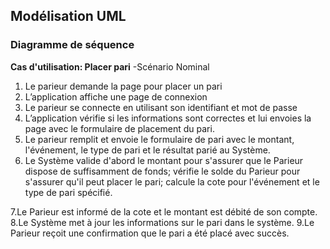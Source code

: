 ## Modélisation UML

### Diagramme de séquence
**Cas d'utilisation: Placer pari**
-Scénario Nominal
1. Le parieur demande la page pour placer un pari
2. L’application affiche une page de connexion
3. Le parieur se connecte en utilisant son identifiant et mot de passe
4. L’application vérifie si les informations sont correctes et lui envoies la  page avec le formulaire de placement du pari.
5. Le parieur remplit et envoie le formulaire de pari avec le montant, l'événement, le type de pari et le résultat parié au Système.
6. Le Système valide d'abord le montant pour s'assurer que le Parieur dispose de suffisamment de fonds; vérifie le solde du Parieur pour s'assurer qu'il peut placer le pari; calcule la cote pour l'événement et le type de pari spécifié.

7.Le Parieur est informé de la cote et le montant est débité de son compte.
8.Le Système met à jour les informations sur le pari dans le système.
9.Le Parieur reçoit une confirmation que le pari a été placé avec succès.
